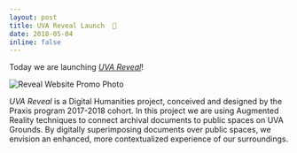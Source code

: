 ```yaml
---
layout: post
title: UVA Reveal Launch  🚀
date: 2018-05-04
inline: false
---
```


Today we are launching [_UVA Reveal_](http://reveal.scholarslab.org/)! 

![Reveal Website Promo Photo]("/assets/img/2018/05/reveal-promo.jpg")

_UVA Reveal_ is a Digital Humanities project, conceived and designed by the Praxis program 2017-2018 cohort. In this project we are using Augmented Reality techniques to connect archival documents to public spaces on UVA Grounds. By digitally superimposing documents over public spaces, we envision an enhanced, more contextualized experience of our surroundings.

